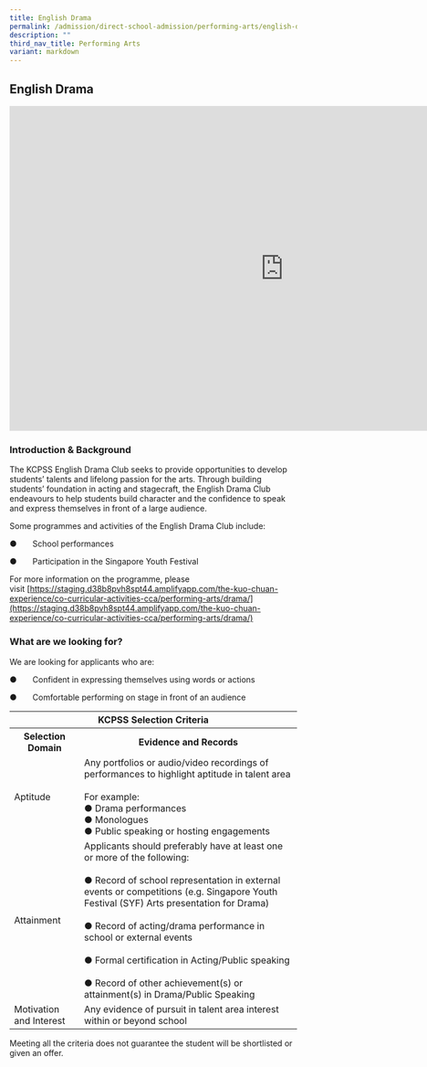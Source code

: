 ```yaml
---
title: English Drama
permalink: /admission/direct-school-admission/performing-arts/english-drama/
description: ""
third_nav_title: Performing Arts
variant: markdown
---
```

## English Drama

<iframe allowfullscreen="true" height="569" width="960" frameborder="0" src="https://docs.google.com/presentation/d/e/2PACX-1vQ_v0W7wcMeX7mULEipNhoVpLD-fESxewilzox2rPuoqy57GeAic54ox1ZAOqCsyQzWIiWzuWGSWhRV/embed?start=true&amp;loop=true&amp;delayms=3000"></iframe>


### Introduction &amp; Background


The KCPSS English Drama Club seeks to provide opportunities to develop students’ talents and lifelong passion for the arts. Through building students’ foundation in acting and stagecraft, the English Drama Club endeavours to help students build character and the confidence to speak and express themselves in front of a large audience.

Some programmes and activities of the English Drama Club include:

●&nbsp;&nbsp;&nbsp;&nbsp;&nbsp;&nbsp;&nbsp;School performances

●&nbsp;&nbsp;&nbsp;&nbsp;&nbsp;&nbsp;&nbsp;Participation in the Singapore Youth Festival

For more information on the programme, please visit&nbsp;[https://staging.d38b8pvh8spt44.amplifyapp.com/the-kuo-chuan-experience/co-curricular-activities-cca/performing-arts/drama/](https://staging.d38b8pvh8spt44.amplifyapp.com/the-kuo-chuan-experience/co-curricular-activities-cca/performing-arts/drama/)

### What are we looking for?

We are looking for applicants who are:

●&nbsp;&nbsp;&nbsp;&nbsp;&nbsp;&nbsp;&nbsp;Confident in expressing themselves using words or actions

●&nbsp;&nbsp;&nbsp;&nbsp;&nbsp;&nbsp;&nbsp;Comfortable performing on stage in front of an audience

<table>
<thead>
  <tr>
    <th colspan="2">KCPSS Selection Criteria</th>
  </tr>
</thead>
<tbody>
  <tr>
    <th>Selection Domain</th>
    <th>Evidence and Records</th>
  </tr>
  <tr>
    <td>Aptitude</td>
    <td>Any portfolios or audio/video recordings of performances to highlight aptitude in talent area<br> <br>For example:<br>●       Drama performances<br>●       Monologues<br>●       Public speaking or hosting engagements</td>
  </tr>
  <tr>
    <td>Attainment</td>
    <td>Applicants should preferably have at least one or more of the following:<br> <br>●       Record of school representation in external events or competitions (e.g. Singapore Youth Festival (SYF) Arts presentation for Drama)<br> <br>●       Record of acting/drama performance in school or external events<br> <br>●       Formal certification in Acting/Public speaking<br> <br>●       Record of other  achievement(s) or attainment(s) in Drama/Public Speaking</td>
  </tr>
  <tr>
    <td>Motivation and Interest</td>
    <td>Any evidence of pursuit in talent area interest within or beyond school<br> </td>
  </tr>
</tbody>
</table>

Meeting all the criteria does not guarantee the student will be shortlisted or given an offer.